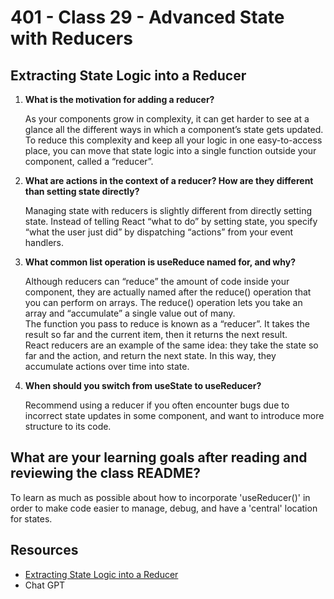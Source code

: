 # 401 - Class 29 - Advanced State with Reducers

## Extracting State Logic into a Reducer

1. **What is the motivation for adding a reducer?**  

    As your components grow in complexity, it can get harder to see at a glance all the different ways in which a component’s state gets updated. To reduce this complexity and keep all your logic in one easy-to-access place, you can move that state logic into a single function outside your component, called a “reducer”.

2. **What are actions in the context of a reducer? How are they different than setting state directly?**  

    Managing state with reducers is slightly different from directly setting state. Instead of telling React “what to do” by setting state, you specify “what the user just did” by dispatching “actions” from your event handlers.

3. **What common list operation is useReduce named for, and why?**

    Although reducers can “reduce” the amount of code inside your component, they are actually named after the reduce() operation that you can perform on arrays.  The reduce() operation lets you take an array and “accumulate” a single value out of many.  
    The function you pass to reduce is known as a “reducer”. It takes the result so far and the current item, then it returns the next result.  
    React reducers are an example of the same idea: they take the state so far and the action, and return the next state. In this way, they accumulate actions over time into state.

4. **When should you switch from useState to useReducer?**  

     Recommend using a reducer if you often encounter bugs due to incorrect state updates in some component, and want to introduce more structure to its code.

## What are your learning goals after reading and reviewing the class README?

To learn as much as possible about how to incorporate 'useReducer()' in order to make code easier to manage, debug, and have a 'central' location for states.

## Resources

* [Extracting State Logic into a Reducer](https://react.dev/learn/extracting-state-logic-into-a-reducer)
* Chat GPT

